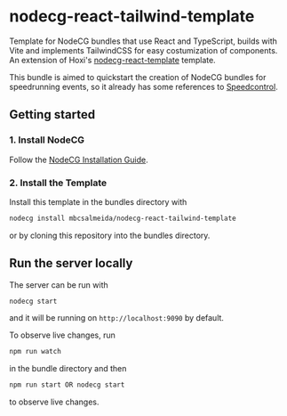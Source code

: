 # nodecg-react-tailwind-template
Template for NodeCG bundles that use React and TypeScript, builds with Vite and implements TailwindCSS for easy costumization of components. An extension of Hoxi's [nodecg-react-template](https://github.com/hoXyy/nodecg-react-template) template.

This bundle is aimed to quickstart the creation of NodeCG bundles for speedrunning events, so it already has some references to [Speedcontrol](https://github.com/speedcontrol/nodecg-speedcontrol).


## Getting started

### 1. Install NodeCG

Follow the [NodeCG Installation Guide](https://www.nodecg.dev/docs/installing/).

### 2. Install the Template

Install this template in the bundles directory with

```bash
nodecg install mbcsalmeida/nodecg-react-tailwind-template
```

or by cloning this repository into the bundles directory.

## Run the server locally

The server can be run with 

```bash
nodecg start
```

and it will be running on ```http://localhost:9090``` by default.

To observe live changes, run 

```bash
npm run watch
```

in the bundle directory and then 

```bash
npm run start OR nodecg start
```

to observe live changes.